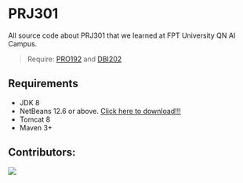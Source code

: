 # PRJ301
All source code about PRJ301 that we learned at FPT University QN AI Campus.
> Require: [PRO192](https://github.com/fptqnk17/PRO192) and [DBI202](https://github.com/fptqnk17/DBI202)

## Requirements
- JDK 8
- NetBeans 12.6 or above. [Click here to download!!!](https://netbeans.apache.org/download/nb126/nb126.html)
- Tomcat 8
- Maven 3+

## Contributors:

<a href="https://github.com/fptqnk17/PRJ301/graphs/contributors">
  <img src="https://contrib.rocks/image?repo=fptqnk17/PRJ301" />
</a>
